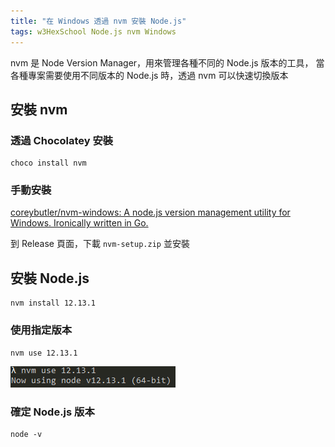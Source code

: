 ```yaml
---
title: "在 Windows 透過 nvm 安裝 Node.js"
tags: w3HexSchool Node.js nvm Windows
---
```


nvm 是 Node Version Manager，用來管理各種不同的 Node.js 版本的工具，
當各種專案需要使用不同版本的 Node.js 時，透過 nvm 可以快速切換版本

## 安裝 nvm

### 透過 Chocolatey 安裝

```shell
choco install nvm
```

### 手動安裝

[coreybutler/nvm-windows: A node.js version management utility for Windows. Ironically written in Go.](https://github.com/coreybutler/nvm-windows)

到 Release 頁面，下載 `nvm-setup.zip` 並安裝

## 安裝 Node.js

```shell
nvm install 12.13.1
```

### 使用指定版本

```shell
nvm use 12.13.1
```

![](/assets/images/2020-03-21/2020-03-09_14-20-05.png)

### 確定 Node.js 版本

```shell
node -v
```
